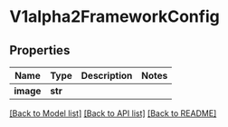 # V1alpha2FrameworkConfig

## Properties
Name | Type | Description | Notes
------------ | ------------- | ------------- | -------------
**image** | **str** |  | 

[[Back to Model list]](../README.md#documentation-for-models) [[Back to API list]](../README.md#documentation-for-api-endpoints) [[Back to README]](../README.md)


